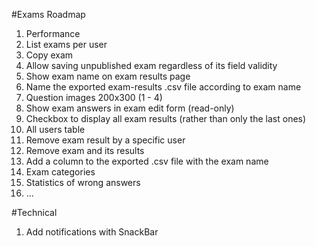 #Exams Roadmap

1. Performance
1. List exams per user
1. Copy exam
1. Allow saving unpublished exam regardless of its field validity
1. Show exam name on exam results page
1. Name the exported exam-results .csv file according to exam name
1. Question images 200x300 (1 - 4)
1. Show exam answers in exam edit form (read-only)
1. Checkbox to display all exam results (rather than only the last ones)
1. All users table
1. Remove exam result by a specific user
1. Remove exam and its results
1. Add a column to the exported .csv file with the exam name
1. Exam categories
1. Statistics of wrong answers
1. ...

#Technical

1. Add notifications with SnackBar

